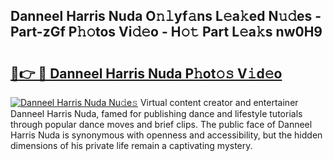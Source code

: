 ## Danneel Harris Nuda O𝚗𝚕yf𝚊ns L𝚎a𝚔ed N𝚞𝚍es - Part-zGf P𝚑𝚘tos Vi𝚍𝚎o - H𝚘𝚝 Part L𝚎a𝚔s nw0H9

# <h2><a href="http://kf8a7g.oniu.top/?m=Danneel+Harris+Nuda">🔗👉 🔴 Danneel Harris Nuda P𝚑ot𝚘𝚜 V𝚒d𝚎o</a></h2>

[![Danneel Harris Nuda Nu𝚍e𝚜](https://i.imgur.com/0qMVB7G.gif)](http://kf8a7g.oniu.top/?m=Danneel+Harris+Nuda)
Virtual content creator and entertainer Danneel Harris Nuda, famed for publishing dance and lifestyle tutorials through popular dance moves and brief clips. The public face of Danneel Harris Nuda is synonymous with openness and accessibility, but the hidden dimensions of his private life remain a captivating mystery.  
